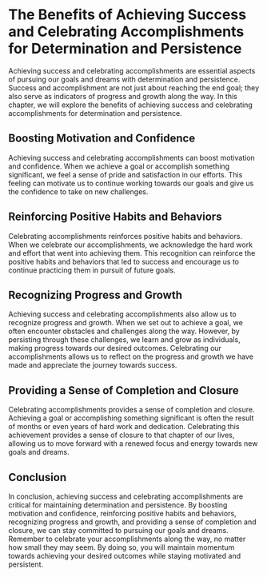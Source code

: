 The Benefits of Achieving Success and Celebrating Accomplishments for Determination and Persistence
==================================================================================================================================================================

Achieving success and celebrating accomplishments are essential aspects of pursuing our goals and dreams with determination and persistence. Success and accomplishment are not just about reaching the end goal; they also serve as indicators of progress and growth along the way. In this chapter, we will explore the benefits of achieving success and celebrating accomplishments for determination and persistence.

Boosting Motivation and Confidence
----------------------------------

Achieving success and celebrating accomplishments can boost motivation and confidence. When we achieve a goal or accomplish something significant, we feel a sense of pride and satisfaction in our efforts. This feeling can motivate us to continue working towards our goals and give us the confidence to take on new challenges.

Reinforcing Positive Habits and Behaviors
-----------------------------------------

Celebrating accomplishments reinforces positive habits and behaviors. When we celebrate our accomplishments, we acknowledge the hard work and effort that went into achieving them. This recognition can reinforce the positive habits and behaviors that led to success and encourage us to continue practicing them in pursuit of future goals.

Recognizing Progress and Growth
-------------------------------

Achieving success and celebrating accomplishments also allow us to recognize progress and growth. When we set out to achieve a goal, we often encounter obstacles and challenges along the way. However, by persisting through these challenges, we learn and grow as individuals, making progress towards our desired outcomes. Celebrating our accomplishments allows us to reflect on the progress and growth we have made and appreciate the journey towards success.

Providing a Sense of Completion and Closure
-------------------------------------------

Celebrating accomplishments provides a sense of completion and closure. Achieving a goal or accomplishing something significant is often the result of months or even years of hard work and dedication. Celebrating this achievement provides a sense of closure to that chapter of our lives, allowing us to move forward with a renewed focus and energy towards new goals and dreams.

Conclusion
----------

In conclusion, achieving success and celebrating accomplishments are critical for maintaining determination and persistence. By boosting motivation and confidence, reinforcing positive habits and behaviors, recognizing progress and growth, and providing a sense of completion and closure, we can stay committed to pursuing our goals and dreams. Remember to celebrate your accomplishments along the way, no matter how small they may seem. By doing so, you will maintain momentum towards achieving your desired outcomes while staying motivated and persistent.

